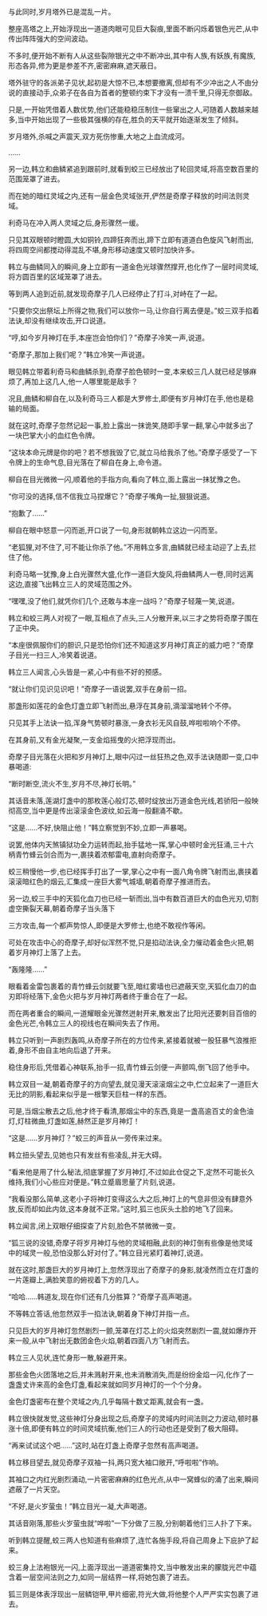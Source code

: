 
与此同时,岁月塔外已是混乱一片。

整座高塔之上,开始浮现出一道道肉眼可见巨大裂痕,里面不断闪烁着银色光芒,从中传出阵阵强大的空间波动。

不多时,便开始不断有人从这些裂隙银光之中不断冲出,其中有人族,有妖族,有魔族,形态各异,修为更是参差不齐,密密麻麻,遮天蔽日。

塔外驻守的各派弟子见状,起初是大惊不已,本想要撤离,但却有不少冲出之人不由分说的直接动手,众弟子在各自为首者的整顿约束下才没有一溃千里,只得无奈御敌。

只是,一开始凭借着人数优势,他们还能稳稳压制住一些窜出之人,可随着人数越来越多,当中开始出现了一些极其强横的存在,胜负的天平就开始逐渐发生了倾斜。

岁月塔外,杀喊之声震天,双方死伤惨重,大地之上血流成河。

……

另一边,韩立和曲鳞紧追到跟前时,就看到蛟三已经放出了轮回灵域,将高空数百里的范围笼罩了进去。

而在她的暗红灵域之内,还有一层金色灵域张开,俨然是奇摩子释放的时间法则灵域。

利奇马在冲入两人灵域之后,身形骤然一缓。

只见其双眼顿时瞪圆,大如铜铃,四蹄狂奔而出,蹄下立即有道道白色旋风飞射而出,将四周空间都搅动得混乱不堪,身形移动速度又顿时加快许多。

韩立与曲鳞同入的瞬间,身上立即有一道金色光球骤然撑开,也化作了一层时间灵域,将方圆百里的区域笼罩了进去。

等到两人追到近前,就发现奇摩子几人已经停止了打斗,对峙在了一起。

“只要你交出祭坛上所得之物,我们可以放你一马,让你自行离去便是。”蛟三双手掐着法诀,却没有继续攻击,开口说道。

“哼,如今岁月神灯在手,本座岂会怕你们？”奇摩子冷笑一声,说道。

“奇摩子,那加上我们呢？”韩立冷笑一声说道。

眼见韩立带着利奇马和曲鳞杀到,奇摩子脸色顿时一变,本来蛟三几人就已经足够麻烦了,再加上这几人,他一人哪里能是敌手？

况且,曲鳞和柳自在,以及利奇马三人都是大罗修士,即便有岁月神灯在手,他也是稳输的局面。

就在这时,奇摩子忽然记起一事,脸上露出一抹诡笑,随即手掌一翻,掌心中就多出了一块巴掌大小的血红色令牌。

“这块本命元牌是你的吧？若不想我毁了它,就立马给我杀了他。”奇摩子感受了一下令牌上的生命气息,目光落在了柳自在身上,命令道。

柳自在目光微微一闪,顺着他的手指方向,看向了韩立,面上露出一抹犹豫之色。

“你可没的选择,信不信我立马捏爆它？”奇摩子嘴角一扯,狠狠说道。

“抱歉了……”

柳自在眼中怒意一闪而逝,开口说了一句,身形就朝韩立这边一闪而至。

“老狐狸,对不住了,可不能让你杀了他。”不用韩立多言,曲鳞就已经主动迎了上去,拦住了他。

利奇马略一犹豫,身上白光骤然大盛,化作一道巨大旋风,将曲鳞两人一卷,同时远离这边,直接飞出韩立三人的灵域范围之外。

“嘿嘿,没了他们,就凭你们几个,还敢与本座一战吗？”奇摩子轻蔑一笑,说道。

韩立和蛟三两人对视了一眼,互相点了点头,三人分散开来,以三才之势将奇摩子围在了正中央。

“本座很佩服你们的胆识,只是恐怕你们还不知道这岁月神灯真正的威力吧？”奇摩子目光一扫三人,冷笑着说道。

韩立三人闻言,心头皆是一紧,心中有些不好的预感。

“就让你们见识见识吧！”奇摩子一语说罢,双手在身前一招。

那盏形如莲花的金色灯盏立即飞射而出,悬浮在其身前,滴溜溜地转个不停。

只见其手上法诀一掐,浑身气势顿时暴涨,一身衣衫无风自鼓,哗啦啦响个不停。

在其身前,又有金光凝聚,一支金焰摇曳的火把浮现而出。

奇摩子目光落在火把和岁月神灯上,眼中闪过一丝狂热之色,双手法诀随即一变,口中暴喝道:

“断时断空,流火不生,岁月不尽,神灯长明。”

其话音未落,莲湖灯盏中的那枚莲心般灯芯,顿时绽放出万道金色光线,若骄阳一般映彻高空,当中更是传出滚滚金色波纹,如云海一般翻涌不歇。

“这是……不好,快阻止他！”韩立察觉到不妙,立即一声暴喝。

说罢,他体内天煞镇狱功全力运转而起,抬手猛地一挥,掌心中顿时金光狂涌,三十六柄青竹蜂云剑合而为一,裹挟着浓郁雷电,直射向奇摩子。

蛟三稍慢他一步,也已经挥手打出了一掌,掌心之中有一面八角令牌飞射而出,裹挟着滚滚暗红色的烟云,汇集成一座巨大雾气城墙,朝着奇摩子推进而去。

另一边,蛟三手中的天狐化血刀也已经一斩而出,当中有数百道巨大的血色光刃,切割虚空撕裂天幕,朝着奇摩子当头落下

三方攻击,每一个都声势惊人,即便是大罗修士,也绝不敢视作等闲。

可处在攻击中心的奇摩子,却好似浑然不觉,只是掐动法诀,全力催动着金色火把,朝着岁月神灯上落了上去。

“轰隆隆……”

眼看着金雷包裹着的青竹蜂云剑就要飞至,暗红雾墙也已遮蔽天空,天狐化血刀的血刃即将经落下,金色火把与岁月神灯两者终于重合在了一起。

而在两者重合的瞬间,一道耀眼金光骤然迸射开来,散发出了比阳光还要刺目百倍的金色光芒,令韩立三人的视线也在瞬间失去了作用。

韩立只听到一声剧烈轰鸣,从奇摩子所在的方位传来,紧接着就被一股狂暴气浪推拒着,身形不由自主地向后退了开来。

稳住身形后,凭借着心神联系,抬手一招,青竹蜂云剑便一声颤鸣,倒飞回了他手中。

韩立双目一凝,朝着奇摩子的方向望去,就见漫天滚滚烟尘之中,伫立起来了一道巨大无比的阴影,看起来似乎是一根擎天巨柱一样的东西。

可是,当烟尘散去之后,他才终于看清,那烟尘中的东西,竟是一盏高逾百丈的金色油灯,灯柱微曲,灯盏如莲,赫然正是岁月神灯！

“这是……岁月神灯？”蛟三的声音从一旁传来过来。

韩立扭头望去,见她也只有发丝有些凌乱,并无大碍。

“看来他是用了什么秘法,彻底掌握了岁月神灯,不过如此仓促之下,定然不可能长久维持,我们小心些应对便是。”韩立蹙眉思量了片刻,说道。

“我看没那么简单,这老小子将神灯变得这么大之后,神灯上的气息非但没有肆意外放,反而却如此内敛,这本身就不正常。”这时,狐三也灰头土脸的地飞了回来。

韩立闻言,闭上双眼仔细探查了片刻,脸色不禁微微一变。

“狐三说的没错,奇摩子将岁月神灯与他的灵域相融,此刻的神灯倒有些像是他灵域中的域灵一般,恐怕没那么好对付了。”韩立目光紧盯着神灯,说道。

就在这时,那盏巨大的岁月神灯上,忽然浮现出了奇摩子的身影,就凌然而立在灯盏的一片莲瓣上,满脸笑意的俯视着下方的几人。

“哈哈……韩道友,现在你们还有几分胜算？”奇摩子高声喝道。

不等韩立答话,他忽然双手一掐法诀,朝着身下神灯并指一点。

只见巨大的岁月神灯忽然剧烈一颤,笼罩在灯芯上的火焰突然剧烈一震,就如爆炸开来一般,从中飞射出无数团金色火焰,朝着四面八方飞射而去。

韩立三人见状,连忙身形一散,躲避开来。

那些金色火团落地之后,并未溅射开来,也未消散消失,而是纷纷金焰一闪,化作了一盏盏丈许来高的金色灯盏,看起来就如同岁月神灯的一个个分身。

金色灯盏密布在整个灵域之内,几乎每隔十数丈距离,就会有一盏。

韩立很快就发觉,这些神灯分身出现之后,奇摩子的灵域内时间法则之力波动,顿时暴涨十倍,即便有韩立的时间灵域抗衡,他们三人的行动也还是受到了极大阻碍。

“再来试试这个吧……”这时,站在灯盏上奇摩子忽然有高声喝道。

韩立移目望去,就见奇摩子双袖一抖,两只宽大袖口敞开,“呼啦啦”作响。

其袖口之内红光剧烈涌动,一片密密麻麻的红色光点,从中一窝蜂似的涌了出来,瞬间遮蔽了一片天空。

“不好,是火岁萤虫！”韩立目光一凝,大声喝道。

其话音刚落,那些火岁萤虫就“哗啦”一下分做了三股,分别朝着他们三人扑了下来。

听到韩立提醒,蛟三两人也知道有些麻烦了,连忙各施手段,将自己周身上下庇护了起来。

蛟三身上法袍银光一闪,上面浮现出一道道密集符文,当中散发出来的朦胧光芒中蕴含着一层空间法则之力,如同一层结界一样,将她包裹了进去。

狐三则是体表浮现出一层鳞铠甲,甲片细密,符光大做,将他整个人严严实实包裹了进去。